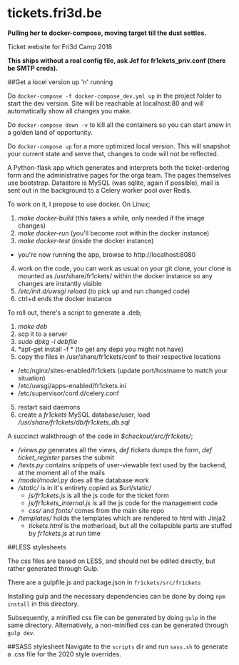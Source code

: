 # tickets.fri3d.be

**Pulling her to docker-compose, moving target till the dust settles.**

Ticket website for Fri3d Camp 2018

**This ships without a real config file, ask Jef for fr1ckets_priv.conf (there be SMTP creds).**

##Get a locel version up 'n' running

Do `docker-compose -f docker-compose_dev.yml up` in the project folder to start the dev version. Site will be reachable at localhost:80 and will automatically show all changes you make.

Do `docker-compose down -v` to kill all the containers so you can start anew in a golden land of opportunity.

Do `docker-compose up` for a more optimized local version. This will snapshot your current state and serve that, changes to code will not be reflected.


A Python-flask app which generates and interprets both the ticket-ordering form and the administrative pages for the orga team. The pages themselves use bootstrap. Datastore is MySQL (was sqlite, again if possible), mail is sent out in the background to a Celery worker pool over Redis.

To work on it, I propose to use docker. On Linux;

1. *make docker-build* (this takes a while, only needed if the image changes)
2. *make docker-run* (you'll become root within the docker instance)
3. *make docker-test* (inside the docker instance)
  * you're now running the app, browse to http://localhost:8080
4. work on the code, you can work as usual on your git clone, your clone is mounted as /usr/share/fr1ckets/ within the docker instance so any changes are instantly visible
5. */etc/init.d/uwsgi reload* (to pick up and run changed code)
6. ctrl+d ends the docker instance

To roll out, there's a script to generate a .deb;

1.  *make deb*
2. scp it to a server
3. *sudo dpkg -i debfile*
4. *apt-get install -f * (to get any deps you might not have)
5. copy the files in /usr/share/fr1ckets/conf to their respective locations
  * /etc/nginx/sites-enabled/fr1ckets  (update port/hostname to match your situation)
  * /etc/uwsgi/apps-enabled/fr1ckets.ini
  * /etc/supervisor/conf.d/celery.conf
5. restart said daemons
6. create a *fr1ckets* MySQL database/user, load */usr/share/fr1ckets/db/fr1ckets_db.sql*

A succinct walkthrough of the code in *$checkout/src/fr1ckets/*;

* */views.py* generates all the views, *def tickets* dumps the form, *def ticket_register* parses the submit
* */texts.py* contains snippets of user-viewable text used by the backend, at the moment all of the mails
* */model/model.py* does all the database work
* */static/* is in it's entirety copied as $url/static/
  * *js/fr1ckets.js* is all the js code for the ticket form
  * *js/fr1ckets_internal.js* is all the js code for the management code
  * *css/* and *fonts/* comes from the main site repo
* */templates/* holds the templates which are rendered to html with Jinja2
  * *tickets.html* is the motherload, but all the collapsible parts are stuffed by *fr1ckets.js* at run time

##LESS stylesheets

The css files are based on LESS, and should not be edited directly, but rather generated through Gulp.

There are a gulpfile.js and package.json in `fr1ckets/src/fr1ckets`

Installing gulp and the necessary dependencies can be done by doing `npm install` in this directory.

Subsequently, a minified css file can be generated by doing `gulp` in the same directory. Alternatively, a non-minified css can be generated through `gulp dev`.


##SASS stylesheet
Navigate to the `scripts` dir and run `sass.sh` to generate a .css file for the 2020 style overrides.